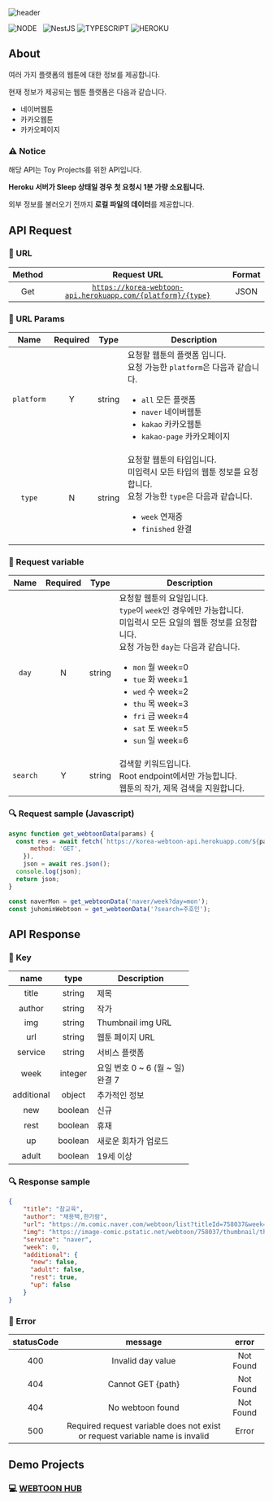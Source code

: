 ![header](https://capsule-render.vercel.app/api?type=rect&color=gradient&height=100&section=header&text=Korea%20Webtoon%20API&fontSize=40&fontAlign=50&fontAlignY=50)

![NODE](https://img.shields.io/badge/Node.js-339933?style=flat-square&logo=Node.js&logoColor=white)&nbsp;&nbsp;&nbsp;![NestJS](https://img.shields.io/badge/NestJS-E0234E?style=flat-square&logo=NestJS&logoColor=white) ![TYPESCRIPT](https://img.shields.io/badge/Typescript-3178c6?style=flat-square&logo=typescript&logoColor=white) ![HEROKU](https://img.shields.io/badge/Heroku-430098?style=flat-square&logo=Heroku&logoColor=white)

## About

여러 가지 플랫폼의 웹툰에 대한 정보를 제공합니다.

현재 정보가 제공되는 웹툰 플랫폼은 다음과 같습니다.

- 네이버웹툰
- 카카오웹툰
- 카카오페이지

### ⚠️ Notice

해당 API는 Toy Projects를 위한 API입니다.

**Heroku 서버가 Sleep 상태일 경우 첫 요청시 1분 가량 소요됩니다.**

외부 정보를 불러오기 전까지 **로컬 파일의 데이터**를 제공합니다.

## API Request

### 📌 URL

| Method |                                                       Request URL                                                       | Format |
| :----: | :---------------------------------------------------------------------------------------------------------------------: | :----: |
|  Get   | [`https://korea-webtoon-api.herokuapp.com/{platform}/{type}`](https://korea-webtoon-api.herokuapp.com/all/week?day=fri) |  JSON  |

### 📩 URL Params

|    Name    | Required |  Type  | Description                                                                                                                                                                                           |
| :--------: | :------: | :----: | ----------------------------------------------------------------------------------------------------------------------------------------------------------------------------------------------------- |
| `platform` |    Y     | string | 요청할 웹툰의 플랫폼 입니다.<br/>요청 가능한 `platform`은 다음과 같습니다.<ul><li>`all` 모든 플랫폼</li><li>`naver` 네이버웹툰</li><li>`kakao` 카카오웹툰</li><li>`kakao-page` 카카오페이지</li></ul> |
|   `type`   |    N     | string | 요청할 웹툰의 타입입니다.<br/>미입력시 모든 타입의 웹툰 정보를 요청합니다.<br/>요청 가능한 `type`은 다음과 같습니다.<ul><li>`week` 연재중</li><li>`finished` 완결</li></ul>                           |

### 🔖 Request variable

|   Name   | Required |  Type  | Description                                                                                                                                                                                                                                                                                                                                     |
| :------: | :------: | :----: | ----------------------------------------------------------------------------------------------------------------------------------------------------------------------------------------------------------------------------------------------------------------------------------------------------------------------------------------------- |
|  `day`   |    N     | string | 요청할 웹툰의 요일입니다.<br/>`type`이 `week`인 경우에만 가능합니다.<br/>미입력시 모든 요일의 웹툰 정보를 요청합니다.</br>요청 가능한 `day`는 다음과 같습니다.<ul><li>`mon` 월 week=0</li><li>`tue` 화 week=1</li><li>`wed` 수 week=2</li><li>`thu` 목 week=3</li><li>`fri` 금 week=4</li><li>`sat` 토 week=5</li><li>`sun` 일 week=6</li></ul> |
| `search` |    Y     | string | 검색할 키워드입니다.<br/> Root endpoint에서만 가능합니다.<br/> 웹툰의 작가, 제목 검색을 지원합니다.                                                                                                                                                                                                                                             |

### 🔍 Request sample (Javascript)

```javascript
async function get_webtoonData(params) {
  const res = await fetch(`https://korea-webtoon-api.herokuapp.com/${params}`, {
      method: 'GET',
    }),
    json = await res.json();
  console.log(json);
  return json;
}

const naverMon = get_webtoonData('naver/week?day=mon');
const juhominWebtoon = get_webtoonData('?search=주호민');
```

## API Response

### 🔑 Key

|    name    |  type   | Description                          |
| :--------: | :-----: | ------------------------------------ |
|   title    | string  | 제목                                 |
|   author   | string  | 작가                                 |
|    img     | string  | Thumbnail img URL                    |
|    url     | string  | 웹툰 페이지 URL                      |
|  service   | string  | 서비스 플랫폼                        |
|    week    | integer | 요일 번호 0 ~ 6 (월 ~ 일)<br/>완결 7 |
| additional | object  | 추가적인 정보                        |
|    new     | boolean | 신규                                 |
|    rest    | boolean | 휴재                                 |
|     up     | boolean | 새로운 회차가 업로드                 |
|   adult    | boolean | 19세 이상                            |

### 🔍 Response sample

```JSON
{
    "title": "참교육",
    "author": "채용택,한가람",
    "url": "https://m.comic.naver.com/webtoon/list?titleId=758037&week=mon",
    "img": "https://image-comic.pstatic.net/webtoon/758037/thumbnail/thumbnail_IMAG19_67290a02-fe7f-448d-aed9-6ec88e558088.jpg",
    "service": "naver",
    "week": 0,
    "additional": {
      "new": false,
      "adult": false,
      "rest": true,
      "up": false
    }
}
```

### 🐛 Error

| statusCode |                                   message                                    |   error   |
| :--------: | :--------------------------------------------------------------------------: | :-------: |
|    400     |                              Invalid day value                               | Not Found |
|    404     |                              Cannot GET {path}                               | Not Found |
|    404     |                               No webtoon found                               | Not Found |
|    500     | Required request variable does not exist or request variable name is invalid |   Error   |

## Demo Projects

### 💻 [WEBTOON HUB](https://github.com/HyeokjaeLee/webtoon-hub)
